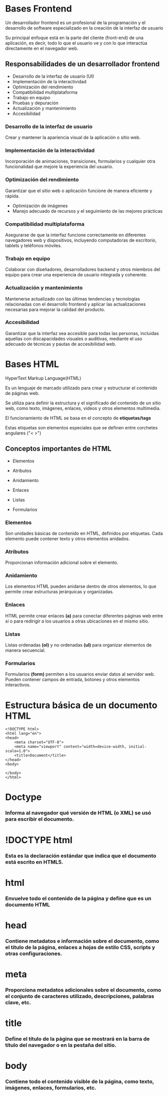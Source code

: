 # Bases Frontend

Un desarrollador frontend es un profesional de la programación y el desarrollo de software especializado en la creación de la interfaz de usuario

Su principal enfoque está en la parte del cliente (front-end) de una aplicación, es decir, todo lo que el usuario ve y con lo que interactúa directamente en el navegador web.

##  Responsabilidades de un desarrollador frontend 

- Desarrollo de la interfaz de usuario (UI)
- Implementación de la interactividad 
- Optimización del rendimiento
- Compatibilidad multiplataforma
- Trabajo en equipo
- Pruebas y depuración
- Actualización y mantenimiento
- Accesibilidad


### Desarrollo de la interfaz de usuario

Crear y mantener la apariencia visual de la aplicación o sitio web.

### Implementación de la interactividad

Incorporación de animaciones, transiciones, formularios y cualquier otra funcionalidad que mejore la experiencia del usuario.

### Optimización del rendimiento

Garantizar que el sitio web o aplicación funcione de manera eficiente y rápida. 

- Optimización de imágenes
- Manejo adecuado de recursos y el seguimiento de las mejores prácticas 

### Compatibilidad multiplataforma 

Asegurarse de que la interfaz funcione correctamente en diferentes navegadores web y dispositivos, incluyendo computadoras de escritorio, tablets y teléfonos móviles.

### Trabajo en equipo

Colaborar con diseñadores, desarrolladores backend y otros miembros del equipo para crear una experiencia de usuario integrada y coherente.

### Actualización y mantenimiento

Mantenerse actualizado con las últimas tendencias y tecnologías relacionadas con el desarrollo frontend y aplicar las actualizaciones necesarias para mejorar la calidad del producto.


###  Accesibilidad

Garantizar que la interfaz sea accesible para todas las personas, incluidas aquellas con discapacidades visuales o auditivas, mediante el uso adecuado de técnicas y pautas de accesibilidad web.


# Bases HTML

HyperText Markup Language(HTML)

Es un lenguaje de marcado utilizado para crear y estructurar el contenido de páginas web.

Se utiliza para definir la estructura y el significado del contenido de un sitio web, como texto, imágenes, enlaces, videos y otros elementos multimedia.

El funcionamiento de HTML se basa en el concepto de **etiquetas/tags**

Estas etiquetas son elementos especiales que se definen entre corchetes angulares ("< >")

## Conceptos importantes de HTML

- Elementos

- Atributos

- Anidamiento

- Enlaces

- Listas

- Formularios


### Elementos

Son unidades básicas de contenido en HTML, definidos por etiquetas. Cada elemento puede contener texto y otros elementos anidados.

### Atributos

Proporcionan información adicional sobre el elemento. 

### Anidamiento

Los elementos HTML pueden anidarse dentro de otros elementos, lo que permite crear estructuras jerárquicas y organizadas.

### Enlaces

HTML permite crear enlaces **(a)** para conectar diferentes páginas web entre sí o para redirigir a los usuarios a otras ubicaciones en el mismo sitio.

### Listas

Listas ordenadas **(ol)** y no ordenadas **(ul)** para organizar elementos de manera secuencial.

### Formularios

Formularios **(form)** permiten a los usuarios enviar datos al servidor web. Pueden contener campos de entrada, botones y otros elementos interactivos.

# Estructura básica de un documento HTML

```
<!DOCTYPE html>
<html lang="en">
<head>
    <meta charset="UTF-8">
    <meta name="viewport" content="width=device-width, initial-scale=1.0">
    <title>Document</title>
</head>
<body>
    
</body>
</html>
```
# Doctype

### Informa al navegador qué versión de HTML (o XML) se usó para escribir el documento.

# !DOCTYPE html 

### Esta es la declaración estándar que indica que el documento está escrito en HTML5.

# html

### Envuelve todo el contenido de la página y define que es un documento HTML

# head 

### Contiene metadatos e información sobre el documento, como el título de la página, enlaces a hojas de estilo CSS, scripts y otras configuraciones.

# meta

### Proporciona metadatos adicionales sobre el documento, como el conjunto de caracteres utilizado, descripciones, palabras clave, etc.

# title

### Define el título de la página que se mostrará en la barra de título del navegador o en la pestaña del sitio.

# body

### Contiene todo el contenido visible de la página, como texto, imágenes, enlaces, formularios, etc.
